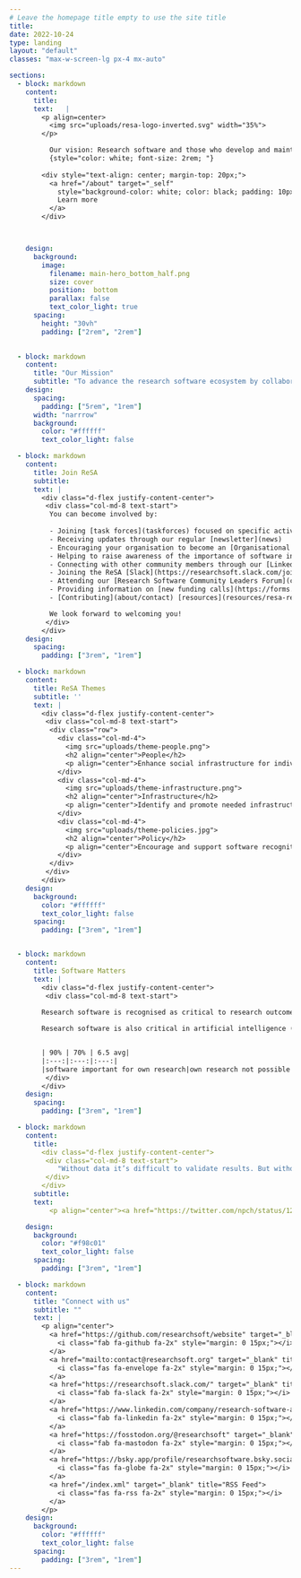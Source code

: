 ```yaml
---
# Leave the homepage title empty to use the site title
title:
date: 2022-10-24
type: landing
layout: "default"
classes: "max-w-screen-lg px-4 mx-auto"

sections:
  - block: markdown
    content: 
      title:
      text:   |
        <p align=center>
          <img src="uploads/resa-logo-inverted.svg" width="35%">
        </p>

          Our vision: Research software and those who develop and maintain it are recognised and valued as fundamental and vital to research worldwide
          {style="color: white; font-size: 2rem; "} 
        
        <div style="text-align: center; margin-top: 20px;">
          <a href="/about" target="_self" 
            style="background-color: white; color: black; padding: 10px 20px; border-radius: 6px; text-decoration: none; display: inline-block; border: 1px solid #ccc;">
            Learn more
          </a>
        </div>



    design:
      background:
        image:
          filename: main-hero_bottom_half.png
          size: cover
          position:  bottom
          parallax: false
          text_color_light: true
      spacing:
        height: "30vh"
        padding: ["2rem", "2rem"]
       

  - block: markdown
    content:
      title: "Our Mission"
      subtitle: "To advance the research software ecosystem by collaborating with decision makers and key influencers."
    design:
      spacing:
        padding: ["5rem", "1rem"]
      width: "narrrow"
      background:
        color: "#ffffff"
        text_color_light: false

  - block: markdown
    content: 
      title: Join ReSA
      subtitle:
      text: |
        <div class="d-flex justify-content-center">
         <div class="col-md-8 text-start">
          You can become involved by:
          
          - Joining [task forces](taskforces) focused on specific activities
          - Receiving updates through our regular [newsletter](news)
          - Encouraging your organisation to become an [Organisational Member](about/membership), support a [task force](taskforces/tf-support), or make a [donation](about/donate)
          - Helping to raise awareness of the importance of software in research through use of [ReSA resources](resources/resa-resources)
          - Connecting with other community members through our [Linked In](https://www.linkedin.com/company/research-software-alliance/) or at our [events](events/resa-events) 
          - Joining the ReSA [Slack](https://researchsoft.slack.com/join/shared_invite/zt-1flmrglww-SoWjAK_5TJyqLU_~Jx697w#/shared-invite/email) for decision-makers and key influencers to share what's happening in the community
          - Attending our [Research Software Community Leaders Forum](community-forum)
          - Providing information on [new funding calls](https://forms.gle/r4Jw4swUd1SXigZc9) to the [Research Software Funding Opportunities](funding-opportunities/)
          - [Contributing](about/contact) [resources](resources/resa-resources) and [guidelines](resources/guidelines); ideas for [task forces](taskforces), [events](events/resa-events) and [news](news); or if you have other ideas for ReSA then [let us know](about/contact). 

          We look forward to welcoming you! 
         </div>
        </div>
    design:
      spacing:
        padding: ["3rem", "1rem"]

  - block: markdown
    content:
      title: ReSA Themes
      subtitle: ''
      text: |
        <div class="d-flex justify-content-center">
         <div class="col-md-8 text-start">
          <div class="row">
            <div class="col-md-4">
              <img src="uploads/theme-people.png">
              <h2 align="center">People</h2>
              <p align="center">Enhance social infrastructure for individuals and communities to improve software practices</p>
            </div>  
            <div class="col-md-4">
              <img src="uploads/theme-infrastructure.png">
              <h2 align="center">Infrastructure</h2>
              <p align="center">Identify and promote needed infrastructure</p>
            </div>
            <div class="col-md-4">
              <img src="uploads/theme-policies.jpg">
              <h2 align="center">Policy</h2>
              <p align="center">Encourage and support software recognition</p>
            </div>
          </div>
         </div>
        </div>          
    design:     
      background:
        color: "#ffffff"
        text_color_light: false
      spacing:
        padding: ["3rem", "1rem"]  


  - block: markdown
    content:
      title: Software Matters
      text: |
        <div class="d-flex justify-content-center">
         <div class="col-md-8 text-start">   
            
        Research software is recognised as critical to research outcomes. As early as 2014, a [UK survey](https://zenodo.org/records/14809) of 1,000 randomly chosen researchers showed that more than 90% of researchers acknowledged software as being important for their own research, and about 70% of researchers said that their research would not be possible without software. A study of [Nature papers from Jan-March 2016](https://ieeexplore.ieee.org/document/8109183) reveals that “32 of the 40 papers examined mention software, and the 32 papers contain 211 mentions of distinct pieces of software, for an average of 6.5 mentions per paper.” [2].

        Research software is also critical in artificial intelligence (AI)-driven research, and the technological infrastructure to support AI acceleration must include research software and its personnel. Read our [position paper](https://doi.org/10.5281/zenodo.13350747) on this vital part of AI infrastructure, which includes recommendations for stakeholders on how to consider research software in their AI goals.


        | 90% | 70% | 6.5 avg|
        |:---:|:---:|:---:|
        |software important for own research|own research not possible without software| distinct software mentions per paper|
         </div>
        </div>  
    design:
      spacing:
        padding: ["3rem", "1rem"]

  - block: markdown
    content:
      title: 
        <div class="d-flex justify-content-center">
         <div class="col-md-8 text-start"> 
            "Without data it’s difficult to validate results. But without code, we waste the opportunity to advance science."
         </div>
        </div>              
      subtitle: 
      text:  
          <p align="center"><a href="https://twitter.com/npch/status/1258388356431478784">Neil Chue Hong, Director, Software Sustainability Institute, University of Edinburgh, UK</a></p>

    design:
      background:
        color: "#f98c01"
        text_color_light: false
      spacing:
        padding: ["3rem", "1rem"]  

  - block: markdown
    content:
      title: "Connect with us"
      subtitle: ""
      text: |
        <p align="center">
          <a href="https://github.com/researchsoft/website" target="_blank" title="GitHub">
            <i class="fab fa-github fa-2x" style="margin: 0 15px;"></i>
          </a>
          <a href="mailto:contact@researchsoft.org" target="_blank" title="Email">
            <i class="fas fa-envelope fa-2x" style="margin: 0 15px;"></i>
          </a>
          <a href="https://researchsoft.slack.com/" target="_blank" title="Slack">
            <i class="fab fa-slack fa-2x" style="margin: 0 15px;"></i>
          </a>
          <a href="https://www.linkedin.com/company/research-software-alliance/" target="_blank" title="LinkedIn">
            <i class="fab fa-linkedin fa-2x" style="margin: 0 15px;"></i>
          </a>
          <a href="https://fosstodon.org/@researchsoft" target="_blank" title="Mastodon">
            <i class="fab fa-mastodon fa-2x" style="margin: 0 15px;"></i>
          </a>
          <a href="https://bsky.app/profile/researchsoftware.bsky.social" target="_blank" title="Bluesky">
            <i class="fas fa-globe fa-2x" style="margin: 0 15px;"></i>
          </a>         
          <a href="/index.xml" target="_blank" title="RSS Feed">
            <i class="fas fa-rss fa-2x" style="margin: 0 15px;"></i>
          </a>
        </p>
    design:
      background:
        color: "#ffffff"
        text_color_light: false
      spacing:
        padding: ["3rem", "1rem"]  
---
```

